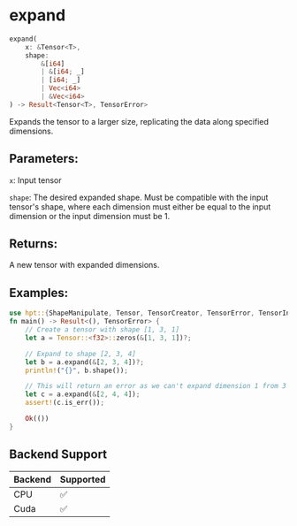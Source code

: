 # expand
```rust
expand(
    x: &Tensor<T>,
    shape: 
        &[i64]
        | &[i64; _]
        | [i64; _] 
        | Vec<i64> 
        | &Vec<i64>
) -> Result<Tensor<T>, TensorError>
```
Expands the tensor to a larger size, replicating the data along specified dimensions.

## Parameters:
`x`: Input tensor

`shape`: The desired expanded shape. Must be compatible with the input tensor's shape, where each dimension must either be equal to the input dimension or the input dimension must be 1.

## Returns:
A new tensor with expanded dimensions.

## Examples:
```rust
use hpt::{ShapeManipulate, Tensor, TensorCreator, TensorError, TensorInfo};
fn main() -> Result<(), TensorError> {
    // Create a tensor with shape [1, 3, 1]
    let a = Tensor::<f32>::zeros(&[1, 3, 1])?;

    // Expand to shape [2, 3, 4]
    let b = a.expand(&[2, 3, 4])?;
    println!("{}", b.shape());

    // This will return an error as we can't expand dimension 1 from 3 to 4
    let c = a.expand(&[2, 4, 4]);
    assert!(c.is_err());

    Ok(())
}
```
## Backend Support
| Backend | Supported |
|---------|-----------|
| CPU     | ✅         |
| Cuda    | ✅        |